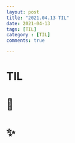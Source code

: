 ```yaml
---
layout: post
title: "2021.04.13 TIL"
date: 2021-04-13
tags: [TIL]
category : [TIL]
comments: true

---
```


# TIL

# 🎉

# ✨

